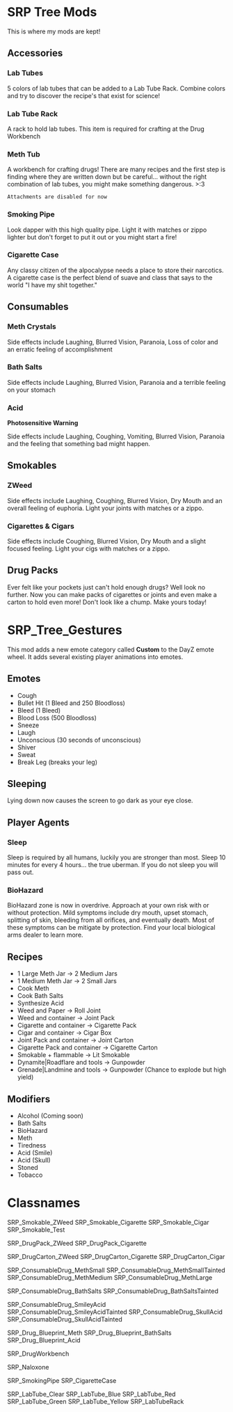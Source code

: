 # SRP Tree Mods

This is where my mods are kept!

## Accessories

### Lab Tubes

5 colors of lab tubes that can be added to a Lab Tube Rack. Combine colors and try to discover the recipe's that exist for science!

### Lab Tube Rack

A rack to hold lab tubes. This item is required for crafting at the Drug Workbench

### Meth Tub

A workbench for crafting drugs! There are many recipes and the first step is finding where they are written down but be careful... without the right combination of lab tubes, you might make something dangerous. >:3

`Attachments are disabled for now`

### Smoking Pipe

Look dapper with this high quality pipe. Light it with matches or zippo lighter but don't forget to put it out or you might start a fire!

### Cigarette Case

Any classy citizen of the alpocalypse needs a place to store their narcotics. A cigarette case is the perfect blend of suave and class that says to the world "I have my shit together."

## Consumables

### Meth Crystals

Side effects include Laughing, Blurred Vision, Paranoia, Loss of color and an erratic feeling of accomplishment

### Bath Salts

Side effects include Laughing, Blurred Vision, Paranoia and a terrible feeling on your stomach

### Acid

**Photosensitive Warning**

Side effects include Laughing, Coughing, Vomiting, Blurred Vision, Paranoia and the feeling that something bad might happen.

## Smokables

### ZWeed

Side effects include Laughing, Coughing, Blurred Vision, Dry Mouth and an overall feeling of euphoria. Light your joints with matches or a zippo.

### Cigarettes & Cigars

Side effects include Coughing, Blurred Vision, Dry Mouth and a slight focused feeling. Light your cigs with matches or a zippo.

## Drug Packs

Ever felt like your pockets just can't hold enough drugs? Well look no further. Now you can make packs of cigarettes or joints and even make a carton to hold even more! Don't look like a chump. Make yours today!

# SRP_Tree_Gestures

This mod adds a new emote category called **Custom** to the DayZ emote wheel. It adds several existing player animations into emotes.

## Emotes

- Cough
- Bullet Hit (1 Bleed and 250 Bloodloss)
- Bleed (1 Bleed)
- Blood Loss (500 Bloodloss)
- Sneeze
- Laugh
- Unconscious (30 seconds of unconscious)
- Shiver
- Sweat
- Break Leg (breaks your leg)

## Sleeping

Lying down now causes the screen to go dark as your eye close.

## Player Agents

### Sleep

Sleep is required by all humans, luckily you are stronger than most. Sleep 10 minutes for every 4 hours... the true uberman. If you do not sleep you will pass out.

### BioHazard

BioHazard zone is now in overdrive. Approach at your own risk with or without protection. Mild symptoms include dry mouth, upset stomach, splitting of skin, bleeding from all orifices, and eventually death. Most of these symptoms can be mitigate by protection. Find your local biological arms dealer to learn more.

## Recipes

- 1 Large Meth Jar -> 2 Medium Jars
- 1 Medium Meth Jar -> 2 Small Jars
- Cook Meth
- Cook Bath Salts
- Synthesize Acid
- Weed and Paper -> Roll Joint
- Weed and container -> Joint Pack
- Cigarette and container -> Cigarette Pack
- Cigar and container -> Cigar Box
- Joint Pack and container -> Joint Carton
- Cigarette Pack and container -> Cigarette Carton
- Smokable + flammable -> Lit Smokable
- Dynamite|Roadflare and tools -> Gunpowder
- Grenade|Landmine and tools -> Gunpowder (Chance to explode but high yield)

## Modifiers

- Alcohol (Coming soon)
- Bath Salts
- BioHazard
- Meth
- Tiredness
- Acid (Smile)
- Acid (Skull)
- Stoned
- Tobacco

# Classnames

SRP_Smokable_ZWeed
SRP_Smokable_Cigarette
SRP_Smokable_Cigar
SRP_Smokable_Test

SRP_DrugPack_ZWeed
SRP_DrugPack_Cigarette

SRP_DrugCarton_ZWeed
SRP_DrugCarton_Cigarette
SRP_DrugCarton_Cigar

SRP_ConsumableDrug_MethSmall
SRP_ConsumableDrug_MethSmallTainted
SRP_ConsumableDrug_MethMedium
SRP_ConsumableDrug_MethLarge

SRP_ConsumableDrug_BathSalts
SRP_ConsumableDrug_BathSaltsTainted

SRP_ConsumableDrug_SmileyAcid
SRP_ConsumableDrug_SmileyAcidTainted
SRP_ConsumableDrug_SkullAcid
SRP_ConsumableDrug_SkullAcidTainted

SRP_Drug_Blueprint_Meth
SRP_Drug_Blueprint_BathSalts
SRP_Drug_Blueprint_Acid

SRP_DrugWorkbench

SRP_Naloxone

SRP_SmokingPipe
SRP_CigaretteCase

SRP_LabTube_Clear
SRP_LabTube_Blue
SRP_LabTube_Red
SRP_LabTube_Green
SRP_LabTube_Yellow
SRP_LabTubeRack
